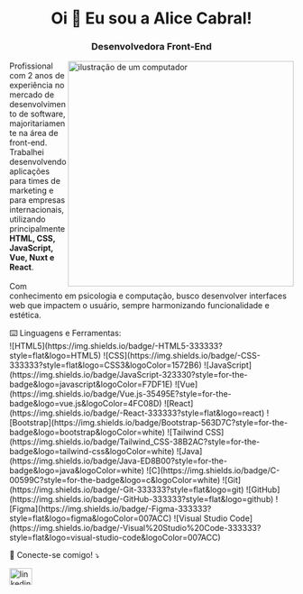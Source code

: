 <h1 align="center">Oi 👋 Eu sou a Alice Cabral!</h1>
<h3 align="center">Desenvolvedora Front-End</h3>

<img src="https://raw.githubusercontent.com/MicaelliMedeiros/micaellimedeiros/master/image/computer-illustration.png" alt="ilustração de um computador" min-width="400px" max-width="400px" width="400px" align="right">

<p align="left"> 
Profissional com 2 anos de experiência no mercado de desenvolvimento de software, majoritariamente na área de front-end. Trabalhei desenvolvendo aplicações para times de marketing e para empresas internacionais, utilizando principalmente <strong>HTML, CSS, JavaScript, Vue, Nuxt e React</strong>.<br><br>
Com conhecimento em psicologia e computação, busco desenvolver interfaces web que impactem o usuário, sempre harmonizando funcionalidade e estética.
</p>

<p align="left">
  ⌨️ Linguagens e Ferramentas:<br>
  ![HTML5](https://img.shields.io/badge/-HTML5-333333?style=flat&logo=HTML5)
  ![CSS](https://img.shields.io/badge/-CSS-333333?style=flat&logo=CSS3&logoColor=1572B6)
  ![JavaScript](https://img.shields.io/badge/JavaScript-323330?style=for-the-badge&logo=javascript&logoColor=F7DF1E)
  ![Vue](https://img.shields.io/badge/Vue.js-35495E?style=for-the-badge&logo=vue.js&logoColor=4FC08D)
  ![React](https://img.shields.io/badge/-React-333333?style=flat&logo=react)
  ![Bootstrap](https://img.shields.io/badge/Bootstrap-563D7C?style=for-the-badge&logo=bootstrap&logoColor=white)
  ![Tailwind CSS](https://img.shields.io/badge/Tailwind_CSS-38B2AC?style=for-the-badge&logo=tailwind-css&logoColor=white)
  ![Java](https://img.shields.io/badge/Java-ED8B00?style=for-the-badge&logo=java&logoColor=white)
  ![C](https://img.shields.io/badge/C-00599C?style=for-the-badge&logo=c&logoColor=white)
  ![Git](https://img.shields.io/badge/-Git-333333?style=flat&logo=git)
  ![GitHub](https://img.shields.io/badge/-GitHub-333333?style=flat&logo=github)
  ![Figma](https://img.shields.io/badge/-Figma-333333?style=flat&logo=figma&logoColor=007ACC)
  ![Visual Studio Code](https://img.shields.io/badge/-Visual%20Studio%20Code-333333?style=flat&logo=visual-studio-code&logoColor=007ACC)
</p>

<p align="left">
  💌 Conecte-se comigo! ⤵️
</p>

<p align="left">
<a href="https://linkedin.com/in/linkedin.com/in/alice-cabral/" target="blank"><img align="center" src="https://raw.githubusercontent.com/rahuldkjain/github-profile-readme-generator/master/src/images/icons/Social/linked-in-alt.svg" alt="linkedin.com/in/alice-cabral/" height="30" width="40" /></a>
</p>

